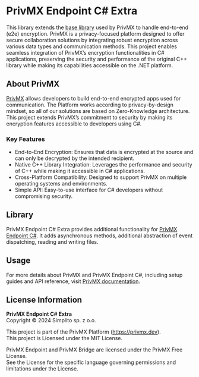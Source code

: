 ﻿# PrivMX Endpoint C# Extra

This library extends the [base library](https://github.com/simplito/privmx-endpoint-csharp) used by PrivMX to handle
end-to-end (e2e) encryption. PrivMX is a privacy-focused platform designed to offer secure
collaboration solutions by integrating robust encryption across various data types and communication
methods. This project enables seamless integration of PrivMX’s encryption functionalities in
C# applications, preserving the security and performance of the original C++ library while making its
capabilities accessible on the .NET platform.

## About PrivMX

[PrivMX](https://privmx.dev) allows developers to build end-to-end encrypted apps used for
communication. The Platform works according to privacy-by-design mindset, so all of our solutions
are based on Zero-Knowledge architecture. This project extends PrivMX’s commitment to security by
making its encryption features accessible to developers using C#.

### Key Features

- End-to-End Encryption: Ensures that data is encrypted at the source and can only be decrypted by
  the intended recipient.
- Native C++ Library Integration: Leverages the performance and security of C++ while making it
  accessible in C# applications.
- Cross-Platform Compatibility: Designed to support PrivMX on multiple operating systems and
  environments.
- Simple API: Easy-to-use interface for C# developers without compromising security.

## Library

PrivMX Endpoint C# Extra provides additional functionality for [PrivMX Endpoint C#](https://github.com/simplito/privmx-endpoint-csharp).
It adds asynchronous methods, additional abstraction of event dispatching, reading and writing files.

## Usage

For more details about PrivMX and PrivMX Endpoint C#, including setup guides and API reference,
visit [PrivMX documentation](https://docs.privmx.dev).

## License Information

**PrivMX Endpoint C# Extra**\
Copyright © 2024 Simplito sp. z o.o.

This project is part of the PrivMX Platform (https://privmx.dev). \
This project is Licensed under the MIT License.

PrivMX Endpoint and PrivMX Bridge are licensed under the PrivMX Free License.\
See the License for the specific language governing permissions and limitations under the License.
